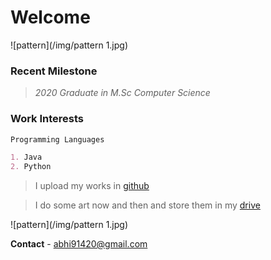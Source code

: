 # **Welcome**
![pattern](/img/pattern 1.jpg)
### **Recent Milestone**
> *2020 Graduate in M.Sc Computer Science*

### **Work Interests**
```markdown
Programming Languages

1. Java 
2. Python
```
> I upload my works in [github](https://github.com/abhi91420)

> I do some art now and then and store them in my [drive](https://drive.google.com/drive/folders/1YBuPJutsoaONGTz1AgFWBIhHaQbddM08)

![pattern](/img/pattern 1.jpg)

**Contact** - abhi91420@gmail.com
